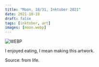 ```yaml
---
title: "Moon, 18/31, Inktober 2021"
date: 2021-10-18
draft: false
tags: [inktober, art]
images: [moon.webp]
---
```


![WEBP](moon.webp "Image")

I enjoyed eating, I mean making this artwork.

Source: from life.
